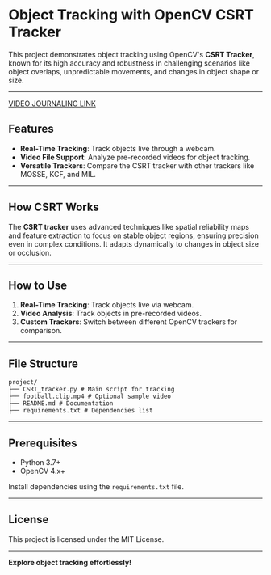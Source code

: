 # Object Tracking with OpenCV CSRT Tracker  

This project demonstrates object tracking using OpenCV's **CSRT Tracker**, known for its high accuracy and robustness in challenging scenarios like object overlaps, unpredictable movements, and changes in object shape or size.  


---


[VIDEO JOURNALING LINK](https://drive.google.com/file/d/1VE3Hqa44SU2fx5g_u5cWeP9m2yxCmoco/view?usp=sharing)

## Features  

- **Real-Time Tracking**: Track objects live through a webcam.  
- **Video File Support**: Analyze pre-recorded videos for object tracking.  
- **Versatile Trackers**: Compare the CSRT tracker with other trackers like MOSSE, KCF, and MIL.  

---

## How CSRT Works  

The **CSRT tracker** uses advanced techniques like spatial reliability maps and feature extraction to focus on stable object regions, ensuring precision even in complex conditions. It adapts dynamically to changes in object size or occlusion.  

---

## How to Use  

1. **Real-Time Tracking**: Track objects live via webcam.  
2. **Video Analysis**: Track objects in pre-recorded videos.  
3. **Custom Trackers**: Switch between different OpenCV trackers for comparison.  

---

## File Structure  
```
project/ 
├── CSRT_tracker.py # Main script for tracking 
├── football.clip.mp4 # Optional sample video 
├── README.md # Documentation 
├── requirements.txt # Dependencies list
```
---

## Prerequisites  

- Python 3.7+  
- OpenCV 4.x+  

Install dependencies using the `requirements.txt` file.  

---

## License  

This project is licensed under the MIT License.  

---  

**Explore object tracking effortlessly!**  
